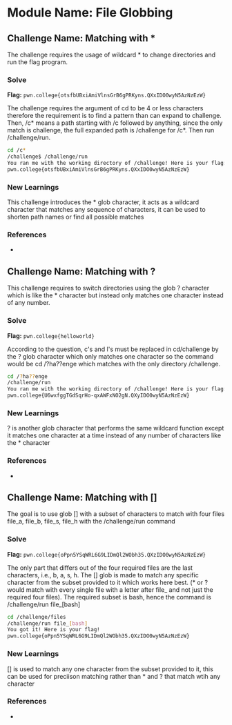 # Module Name: File Globbing

## Challenge Name: Matching with *
The challenge requires the usage of wildcard * to change directories and run the flag program.

### Solve
**Flag:** `pwn.college{otsfbUBxiAmiVlnsGrB6gPRKyns.QXxIDO0wyN5AzNzEzW}`

The challenge requires the argument of cd to be 4 or less characters therefore the requirement is to find a pattern than can expand to challenge. Then, /c* means a path starting with /c followed by anything, since the only match is challenge, the full expanded path is /challenge for /c*. Then run /challenge/run.
```bash
cd /c*
/challenge$ /challenge/run
You ran me with the working directory of /challenge! Here is your flag:
pwn.college{otsfbUBxiAmiVlnsGrB6gPRKyns.QXxIDO0wyN5AzNzEzW}
```

### New Learnings
This challenge introduces the * glob character, it acts as a wildcard character that matches any sequence of characters, it can be used to shorten path names or find all possible matches

### References 
-









## Challenge Name: Matching with ?
This challenge requires to switch directories using the glob ? character which is like the * character but instead only matches one character instead of any number. 
### Solve
**Flag:** `pwn.college{helloworld}`

According to the question, c's and l's must be replaced in cd/challenge by the ? glob character which only matches one character so the command would be cd /?ha??enge which matches with the only directory /challenge.

```bash
cd /?ha??enge
/challenge/run
You ran me with the working directory of /challenge! Here is your flag:
pwn.college{U6wxfggTGdSqrHo-qxAWFxNO2gN.QXyIDO0wyN5AzNzEzW}
```

### New Learnings
? is another glob character that performs the same wildcard function except it matches one character at a time instead of any number of characters like the * character

### References 
-









## Challenge Name: Matching with []
The goal is to use glob [] with a subset of characters to match with four files file_a, file_b, file_s, file_h with the /challenge/run command

### Solve
**Flag:** `pwn.college{oPpn5YSqWRL6G9LIDmQl2WObh35.QXzIDO0wyN5AzNzEzW}`

The only part that differs out of the four required files are the last characters, i.e., b, a, s, h. The [] glob is made to match any specific character from the subset provided to it which works here best.
(* or ? would match with every single file with a letter after file_ and not just the required four files). The required subset is bash, hence the command is /challenge/run file_[bash]

```bash
cd /challenge/files
/challenge/run file_[bash]
You got it! Here is your flag!
pwn.college{oPpn5YSqWRL6G9LIDmQl2WObh35.QXzIDO0wyN5AzNzEzW}
```

### New Learnings
[] is used to match any one character from the subset provided to it, this can be used for preciison matching rather than * and ? that match wtih any character

### References 
-

